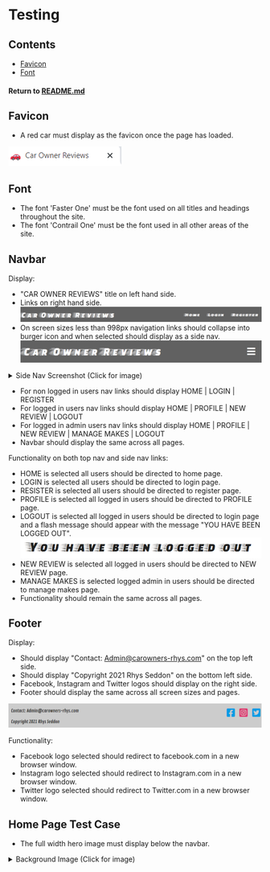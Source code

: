 # Testing

## Contents
- [Favicon](#Favicon)
- [Font](#Font)
 

#### Return to [README.md](README.md)

## Favicon
- A red car must display as the favicon once the page has loaded.

![Image](static/assets/images/readme-images/favicon-screenshot.png)

## Font
- The font 'Faster One' must be the font used on all titles and headings throughout the site. 
- The font 'Contrail One' must be the font used in all other areas of the site.

## Navbar

Display:
- "CAR OWNER REVIEWS" title on left hand side.
- Links on right hand side.
![Image](static/assets/images/readme-images/navbar-screenshot.png)
- On screen sizes less than 998px navigation links should collapse into burger icon and when selected 
should display as a side nav.
![Image](static/assets/images/readme-images/burger-screenshot.png)

<details>
<summary>Side Nav Screenshot (Click for image)</summary>
<p align="center">

![Image](static/assets/images/readme-images/sidenav-screenshot.png)
</p>
</details>

- For non logged in users nav links should display HOME | LOGIN | REGISTER
- For logged in users nav links should display  HOME | PROFILE | NEW REVIEW | LOGOUT
- For logged in admin users nav links should display  HOME | PROFILE | NEW REVIEW | MANAGE MAKES | LOGOUT
- Navbar should display the same across all pages.  

Functionality on both top nav and side nav links:  

- HOME is selected all users should be directed to home page.
- LOGIN is selected all users should be directed to login page.
- RESISTER is selected all users should be directed to register page.
- PROFILE is selected all logged in users should be directed to PROFILE page.
- LOGOUT is selected all logged in users should be directed to login page and a flash message should appear 
with the message "YOU HAVE BEEN LOGGED OUT".
![Image](static/assets/images/readme-images/logged-out-flash-screenshot.png)
- NEW REVIEW is selected all logged in users should be directed to NEW REVIEW page.
- MANAGE MAKES is selected logged admin in users should be directed to manage makes page.
- Functionality should remain the same across all pages.

## Footer

Display:

- Should display "Contact: Admin@carowners-rhys.com" on the top left side.
- Should display "Copyright 2021 Rhys Seddon" on the bottom left side.
- Facebook, Instagram and Twitter logos should display on the right side.
- Footer should display the same across all screen sizes and pages.

![Image](static/assets/images/readme-images/footer-screenshot.png)

Functionality:

- Facebook logo selected should redirect to facebook.com in a new browser window.
- Instagram logo selected should redirect to Instagram.com in a new browser window.
- Twitter logo selected should redirect to Twitter.com in a new browser window.

## Home Page Test Case

- The full width hero image must display below the navbar.

<details>
<summary>Background Image (Click for image)</summary>
<p align="center">

![Image](static/assets/images/cars-hero.jpg)
</p>
</details>